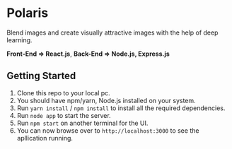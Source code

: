 # Polaris

Blend images and create visually attractive images with the help of deep learning.

**Front-End => React.js**, 
__Back-End => Node.js, Express.js__

## Getting Started

1. Clone this repo to your local pc.
2. You should have npm/yarn, Node.js installed on your system.
3. Run `yarn install` / `npm install` to install all the required dependencies.
4. Run `node app` to start the server.
5. Run `npm start` on another terminal for the UI.
6. You can now browse over to `http://localhost:3000` to see the apllication running.
